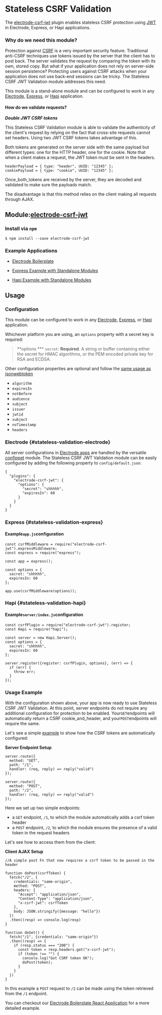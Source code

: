 # Stateless CSRF Validation

The [electrode-csrf-jwt](https://github.com/electrode-io/electrode-csrf-jwt) plugin enables stateless CSRF protection using [JWT](https://github.com/auth0/node-jsonwebtoken) in Electrode, Express, or Hapi applications.

### Why do we need this module?

Protection against [CSRF](https://www.owasp.org/index.php/Cross-Site_Request_Forgery_%28CSRF%29) is a very important security feature. Traditional anti-CSRF techniques use tokens issued by the server that the client has to post back. The server validates the request by comparing the token with its own, stored copy. But what if your application does not rely on server-side session persistence? Protecting users against CSRF attacks when your application does not use back-end sessions can be tricky. The Stateless CSRF JWT Validation module addresses this need.

This module is a stand-alone module and can be configured to work in any [Electrode](#stateless-validation-electrode), [Express](#stateless-validation-express), or [Hapi](#stateless-validation-hapi) application.

#### How do we validate requests?

_**Double JWT CSRF tokens**_

This Stateless CSRF Validation module is able to validate the authenticity of the client's request by relying on the fact that cross-site requests cannot set headers. Using two JWT CSRF tokens takes advantage of this.

Both tokens are generated on the server side with the same payload but different types: one for the HTTP header, one for the cookie. Note that when a client makes a request, the JWT token must be sent in the headers.

```
headerPayload = { type: "header", UUID: "12345" };
cookiePayload = { type: "cookie", UUID: "12345" };
```

Once\_both\_tokens are received by the server, they are decoded and validated to make sure the payloads match.

The disadvantage is that this method relies on the client making all requests through AJAX.

## Module:[electrode-csrf-jwt](https://github.com/electrode-io/electrode-csrf-jwt)

### Install via `npm`

```
$ npm install --save electrode-csrf-jwt
```

### Example Applications

* [Electrode Boilerplate](https://github.com/electrode-io/electrode/tree/master/samples/universal-react-node#electrode-csrf-jwt)

* [Express Example with Standalone Modules](https://github.com/docs-code-examples-electrode-io/express-example-with-standalone-electrode-modules#electrode-csrf-jwt)

* [Hapi Example with Standalone Modules](https://github.com/docs-code-examples-electrode-io/hapijs-example-with-standalone-electrode-modules#electrode-csrf-jwt)

## Usage

### Configuration

This module can be configured to work in any [Electrode](#stateless-validation-electrode), [Express](#stateless-validation-express), or [Hapi](#stateless-validation-hapi) application.

Whichever platform you are using, an `options` property with a secret key is required:

> **options **\* `secret`: **Required**. A string or buffer containing either the secret for HMAC algorithms, or the PEM encoded private key for RSA and ECDSA.

Other configuration properties are optional and follow the [same usage as jsonwebtoken](https://github.com/auth0/node-jsonwebtoken/blob/master/README.md#usage)

* `algorithm`
* `expiresIn`
* `notBefore`
* `audience`
* `subject`
* `issuer`
* `jwtid`
* `subject`
* `noTimestamp`
* `headers`

### Electrode {#stateless-validation-electrode}

All server configurations in [Electrode apps](/docs/overview/what-is-electrode) are handled by the versatile [confippet](./confippet.md) module. The Stateless CSRF JWT Validation module can be easily configured by adding the following property to `config/default.json`:

```
{
  "plugins": {
    "electrode-csrf-jwt": {
      "options": {
        "secret": "shhhhh",
        "expiresIn": 60
      }
    }
  }
}
```

### Express {#stateless-validation-express}

#### Example`app.js`configuration

```
const csrfMiddleware = require("electrode-csrf-jwt").expressMiddleware;
const express = require("express");

const app = express();

const options = {
  secret: "shhhhh",
  expiresIn: 60
};

app.use(csrfMiddleware(options));
```

### Hapi {#stateless-validation-hapi}

#### Example`server/index.js`configuration

```
const csrfPlugin = require("electrode-csrf-jwt").register;
const Hapi = require("hapi");

const server = new Hapi.Server();
const options = {
  secret: "shhhhh",
  expiresIn: 60
};

server.register({register: csrfPlugin, options}, (err) => {
  if (err) {
    throw err;
  }
});
```

### Usage Example

With the configuration shown above, your app is now ready to use Stateless CSRF JWT Validation. At this point, server endpoints do not require any additional configuration for protection to be enabled. Your`GET`endpoints will automatically return a CSRF cookie\_and\_header, and your`POST`endpoints will require the same.

Let's see a simple [example](https://github.com/electrode-io/electrode/blob/d4142ee0c938cbf973a429ee8467052aa4e1c9be/samples/universal-react-node/README.md#electrode-csrf-jwt) to show how the CSRF tokens are automatically configured:

**Server Endpoint Setup**

```
server.route({
  method: "GET",
  path: "/1",
  handler: (req, reply) => reply("valid")
});

server.route({
  method: "POST",
  path: "/2",
  handler: (req, reply) => reply("valid")
});
```

Here we set up two simple endpoints:

* a `GET` endpoint, `/1`, to which the module automatically adds a csrf token header
* a `POST` endpoint, `/2`, to which the module ensures the presence of a valid token in the request headers

Let's see how to access them from the client:

**Client AJAX Setup**

```
//A simple post Fn that now requires a csrf token to be passed in the header

function doPost(csrfToken) {
  fetch("/2", {
    credentials: "same-origin",
    method: "POST",
    headers: {
      "Accept": "application/json",
      "Content-Type": "application/json",
      "x-csrf-jwt": csrfToken
    },
    body: JSON.stringify({message: "hello"})
  })
  .then((resp) => console.log(resp)
}

function doGet() {
  fetch("/1", {credentials: "same-origin"})
  .then((resp) => {
    if (resp.status === "200") {
      const token = resp.headers.get("x-csrf-jwt");
      if (token !== "") {
        console.log("Got CSRF token OK");
        doPost(token);
      }
    }
  })
}
```

In this example a `POST` request to `/2` can be made using the token retrieved from the `/1` endpoint.

You can checkout our [Electrode Boilerplate React Application](https://github.com/electrode-io/electrode/tree/master/samples/universal-react-node) for a more detailed example.
